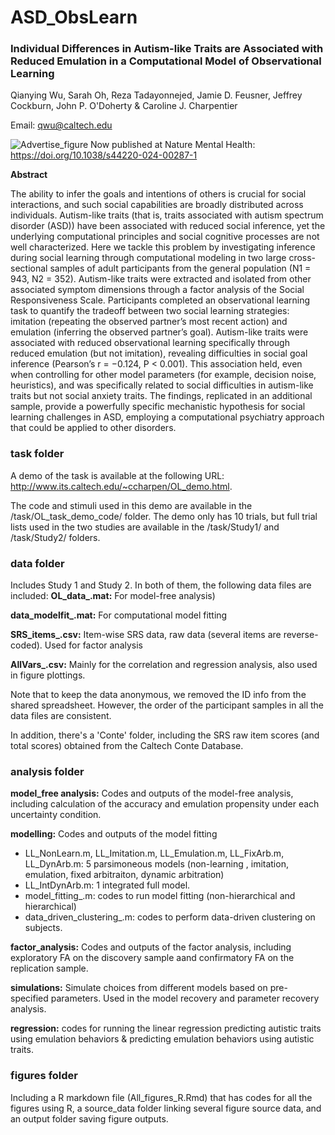 # ASD_ObsLearn

### Individual Differences in Autism-like Traits are Associated with Reduced Emulation in a Computational Model of Observational Learning
Qianying Wu, Sarah Oh, Reza Tadayonnejed, Jamie D. Feusner, Jeffrey Cockburn, John P. O'Doherty & Caroline J. Charpentier

Email: qwu@caltech.edu

![Advertise_figure](https://github.com/user-attachments/assets/841e0df2-8373-498a-87bf-c7a5aee10602)
Now published at Nature Mental Health: https://doi.org/10.1038/s44220-024-00287-1 

**Abstract**

The ability to infer the goals and intentions of others is crucial for social interactions, and such social capabilities are broadly distributed across individuals. Autism-like traits (that is, traits associated with autism spectrum disorder (ASD)) have been associated with reduced social inference, yet the underlying computational principles and social cognitive processes are not well characterized. Here we tackle this problem by investigating inference during social learning through computational modeling in two large cross-sectional samples of adult participants from the general population (N1 = 943, N2 = 352). Autism-like traits were extracted and isolated from other associated symptom dimensions through a factor analysis of the Social Responsiveness Scale. Participants completed an observational learning task to quantify the tradeoff between two social learning strategies: imitation (repeating the observed partner’s most recent action) and emulation (inferring the observed partner’s goal). Autism-like traits were associated with reduced observational learning specifically through reduced emulation (but not imitation), revealing difficulties in social goal inference (Pearson’s r = −0.124, P < 0.001). This association held, even when controlling for other model parameters (for example, decision noise, heuristics), and was specifically related to social difficulties in autism-like traits but not social anxiety traits. The findings, replicated in an additional sample, provide a powerfully specific mechanistic hypothesis for social learning challenges in ASD, employing a computational psychiatry approach that could be applied to other disorders.

### task folder
A demo of the task is available at the following URL: http://www.its.caltech.edu/~ccharpen/OL_demo.html.

The code and stimuli used in this demo are available in the /task/OL_task_demo_code/ folder. The demo only has 10 trials, but full trial lists used in the two studies are available in the /task/Study1/ and /task/Study2/ folders.

### data folder
Includes Study 1 and Study 2. In both of them, the following data files are included:
**OL_data_.mat:** For model-free analysis)

**data_modelfit_.mat:** For computational model fitting

**SRS_items_.csv:** Item-wise SRS data, raw data (several items are reverse-coded). Used for factor analysis

**AllVars_.csv:** Mainly for the correlation and regression analysis, also used in figure plottings.

Note that to keep the data anonymous, we removed the ID info from the shared spreadsheet. However, the order of the participant samples in all the data files are consistent.

In addition, there's a 'Conte' folder, including the SRS raw item scores (and total scores) obtained from the Caltech Conte Database.

### analysis folder
**model_free analysis:** Codes and outputs of the model-free analysis, including calculation of the accuracy and emulation propensity under each uncertainty condition.

**modelling:** Codes and outputs of the model fitting

- LL_NonLearn.m, LL_Imitation.m, LL_Emulation.m, LL_FixArb.m, LL_DynArb.m:  5 parsimoneous models (non-learning , imitation, emulation, fixed arbitraiton, dynamic arbitration) 
- LL_IntDynArb.m: 1 integrated full model.
- model_fitting_.m: codes to run model fitting (non-hierarchical and hierarchical) 
- data_driven_clustering_.m: codes to perform data-driven clustering on subjects.

**factor_analysis:** Codes and outputs of the factor analysis, including exploratory FA on the discovery sample aand confirmatory FA on the replication sample.

**simulations:** Simulate choices from different models based on pre-specified parameters. Used in the model recovery and parameter recovery analysis.

**regression:** codes for running the linear regression predicting autistic traits using emulation behaviors & predicting emulation behaviors using autistic traits.

### figures folder
Including a R markdown file (All_figures_R.Rmd) that has codes for all the figures using R, a source_data folder linking several figure source data, and an output folder saving figure outputs.
